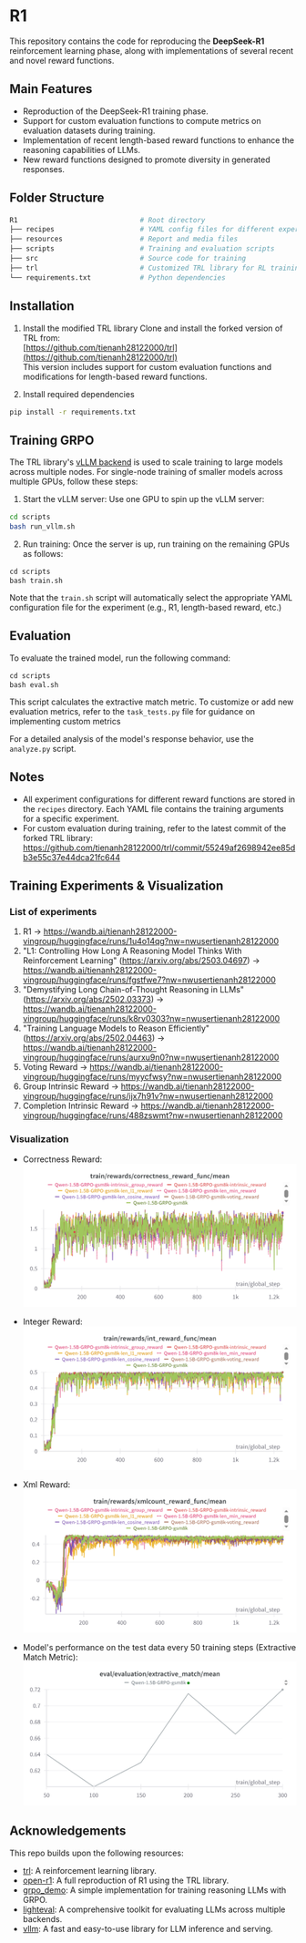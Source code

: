 # R1

This repository contains the code for reproducing the **DeepSeek-R1** reinforcement learning phase, along with implementations of several recent and novel reward functions.

## Main Features
- Reproduction of the DeepSeek-R1 training phase.
- Support for custom evaluation functions to compute metrics on evaluation datasets during training.
- Implementation of recent length-based reward functions to enhance the reasoning capabilities of LLMs.
- New reward functions designed to promote diversity in generated responses.

## Folder Structure

```bash
R1                              # Root directory
├── recipes                     # YAML config files for different experiments
├── resources                   # Report and media files
├── scripts                     # Training and evaluation scripts
├── src                         # Source code for training
├── trl                         # Customized TRL library for RL training         
└── requirements.txt            # Python dependencies
```

## Installation
1. Install the modified TRL library
   Clone and install the forked version of TRL from:  
   [https://github.com/tienanh28122000/trl](https://github.com/tienanh28122000/trl)  
   This version includes support for custom evaluation functions and modifications for length-based reward functions.

2. Install required dependencies

```bash
pip install -r requirements.txt
```

## Training GRPO

The TRL library's [vLLM backend](https://huggingface.co/docs/trl/speeding_up_training?vllm+examples=GRPO#vllm-for-fast-generation-in-online-methods) is used to scale training to large models across multiple nodes. For single-node training of smaller models across multiple GPUs, follow these steps:

1. Start the vLLM server: Use one GPU to spin up the vLLM server:

```bash
cd scripts
bash run_vllm.sh
```

2. Run training: Once the server is up, run training on the remaining GPUs as follows:

```shell
cd scripts
bash train.sh
```

Note that the `train.sh` script will automatically select the appropriate YAML configuration file for the experiment (e.g., R1, length-based reward, etc.)

## Evaluation

To evaluate the trained model, run the following command:

```shell
cd scripts
bash eval.sh
```

This script calculates the extractive match metric. To customize or add new evaluation metrics, refer to the `task_tests.py` file for guidance on implementing custom metrics

For a detailed analysis of the model's response behavior, use the `analyze.py` script.

## Notes
- All experiment configurations for different reward functions are stored in the `recipes` directory. Each YAML file contains the training arguments for a specific experiment.
- For custom evaluation during training, refer to the latest commit of the forked TRL library: https://github.com/tienanh28122000/trl/commit/55249af2698942ee85db3e55c37e44dca21fc644 

## Training Experiments & Visualization

### List of experiments

1. R1 -> https://wandb.ai/tienanh28122000-vingroup/huggingface/runs/1u4o14qg?nw=nwusertienanh28122000
2. "L1: Controlling How Long A Reasoning Model Thinks With Reinforcement Learning" (https://arxiv.org/abs/2503.04697) -> https://wandb.ai/tienanh28122000-vingroup/huggingface/runs/fgstfwe7?nw=nwusertienanh28122000
3. "Demystifying Long Chain-of-Thought Reasoning in LLMs" (https://arxiv.org/abs/2502.03373) -> https://wandb.ai/tienanh28122000-vingroup/huggingface/runs/k8rv0303?nw=nwusertienanh28122000
4. "Training Language Models to Reason Efficiently" (https://arxiv.org/abs/2502.04463) -> https://wandb.ai/tienanh28122000-vingroup/huggingface/runs/aurxu9n0?nw=nwusertienanh28122000
5. Voting Reward -> https://wandb.ai/tienanh28122000-vingroup/huggingface/runs/myycfwsy?nw=nwusertienanh28122000
6. Group Intrinsic Reward -> https://wandb.ai/tienanh28122000-vingroup/huggingface/runs/ijx7h91v?nw=nwusertienanh28122000
7. Completion Intrinsic Reward -> https://wandb.ai/tienanh28122000-vingroup/huggingface/runs/488zswmt?nw=nwusertienanh28122000

### Visualization

- Correctness Reward: 
![correctness_reward](resources/correctness_reward.png)

- Integer Reward:
![integer_reward](resources/int_reward.png)

- Xml Reward:
![xml_reward](resources/xml_reward.png)

- Model's performance on the test data every 50 training steps (Extractive Match Metric):
![extractive_match](resources/extractive_match.png)

## Acknowledgements

This repo builds upon the following resources:

- [trl](https://github.com/huggingface/trl): A reinforcement learning library.
- [open-r1](https://github.com/huggingface/open-r1): A full reproduction of R1 using the TRL library.
- [grpo_demo](https://gist.github.com/willccbb/4676755236bb08cab5f4e54a0475d6fb): A simple implementation for training reasoning LLMs with GRPO.
- [lighteval](https://github.com/huggingface/lighteval): A comprehensive toolkit for evaluating LLMs across multiple backends.
- [vllm](https://github.com/huggingface/lighteval): A fast and easy-to-use library for LLM inference and serving.